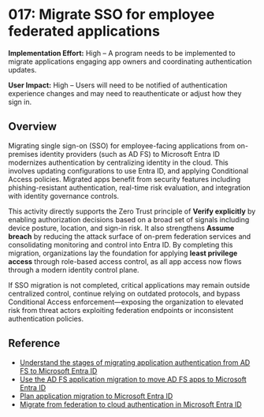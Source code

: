# 017: Migrate SSO for employee federated applications

**Implementation Effort:** High – A program needs to be implemented to migrate applications engaging app owners and coordinating authentication updates.

**User Impact:** High – Users will need to be notified of authentication experience changes and may need to reauthenticate or adjust how they sign in.

## Overview

Migrating single sign-on (SSO) for employee-facing applications from on-premises identity providers (such as AD FS) to Microsoft Entra ID modernizes authentication by centralizing identity in the cloud. This involves updating configurations to use Entra ID, and applying Conditional Access policies. Migrated apps benefit from security features including phishing-resistant authentication, real-time risk evaluation, and integration with identity governance controls.

This activity directly supports the Zero Trust principle of **Verify explicitly** by enabling authorization decisions based on a broad set of signals including device posture, location, and sign-in risk. It also strengthens **Assume breach** by reducing the attack surface of on-prem federation services and consolidating monitoring and control into Entra ID. By completing this migration, organizations lay the foundation for applying **least privilege access** through role-based access control, as all app access now flows through a modern identity control plane.

If SSO migration is not completed, critical applications may remain outside centralized control, continue relying on outdated protocols, and bypass Conditional Access enforcement—exposing the organization to elevated risk from threat actors exploiting federation endpoints or inconsistent authentication policies.

## Reference

* [Understand the stages of migrating application authentication from AD FS to Microsoft Entra ID](https://learn.microsoft.com/entra/identity/enterprise-apps/migrate-adfs-apps-stages)
* [Use the AD FS application migration to move AD FS apps to Microsoft Entra ID](https://learn.microsoft.com/entra/identity/enterprise-apps/migrate-ad-fs-application-howto)
* [Plan application migration to Microsoft Entra ID](https://learn.microsoft.com/entra/identity/enterprise-apps/migrate-adfs-apps-phases-overview)
* [Migrate from federation to cloud authentication in Microsoft Entra ID](https://learn.microsoft.com/entra/identity/hybrid/connect/migrate-from-federation-to-cloud-authentication)
